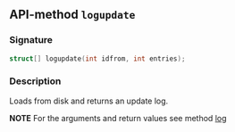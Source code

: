 ## API-method `logupdate`

### Signature
``` c++
struct[] logupdate(int idfrom, int entries);
```

### Description
Loads from disk and returns an update log.

**NOTE** For the arguments and return values see method [log](LOG.md)
